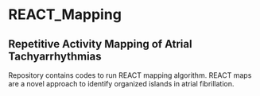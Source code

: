 # REACT_Mapping
## Repetitive Activity Mapping of Atrial Tachyarrhythmias
Repository contains codes to run REACT mapping algorithm. REACT maps are a novel approach to identify organized islands in atrial fibrillation.
